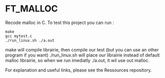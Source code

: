 # FT_MALLOC

Recode malloc in C.
To test this project you can run :
```
make
gcc mytest.c
./run_linux.sh ./a.out
```
make will compile librairie, then compile our test (but you can use an other program if you want)
./run_linux.sh will place our librairie instead of default malloc librairie, so when we run imediatly ./a.out, it wil use out malloc.

For explanation and useful links, please see the Ressources repository.
